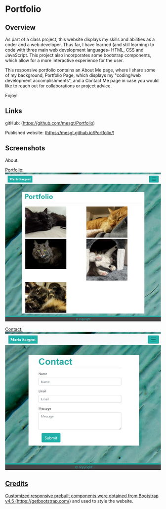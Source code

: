 # Portfolio

## Overview

As part of a class project, this website displays my skills and abilities as a coder and a web developer. Thus far, I have learned (and still learning) to code with three main web development languages- HTML, CSS and JavaScript. This project also incorporates some bootstrap components, which allow for a more interactive experience for the user. 

This responsive portfolio contains an About Me page, where I share some of my background, Portfolio Page, which displays my "coding/web development accomplishments", and a Contact Me page in case you would like to reach out for collaborations or project advice. 

Enjoy!
## Links

gitHub: (https://github.com/mesgt/Portfolio)

Published website: (https://mesgt.github.io/Portfolio/)

## Screenshots

About: <a href="https://github.com/mesgt/Portfolio/issues/1#issue-773474448" alt="aboutPage">

Portfolio: <img src = "./Image/Portfolio.jpg" alt="portfolioPage">

Contact: <img src = "./Image/Contact.jpg" alt="contactPage">

## Credits

Customized responsive prebuilt components were obtained from Bootstrap v4.5 (https://getbootstrap.com/) and used to style the website. 